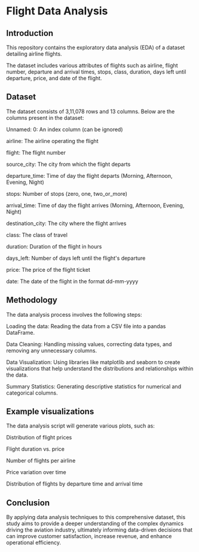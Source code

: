 # Flight Data Analysis

## Introduction

This repository contains the exploratory data analysis (EDA) of a dataset detailing airline flights. 

The dataset includes various attributes of flights such as airline, flight number, departure and arrival times, stops, class, duration, days left until departure, price, and date of the flight.

## Dataset

The dataset consists of 3,11,078 rows and 13 columns. Below are the columns present in the dataset:

Unnamed: 0: An index column (can be ignored)

airline: The airline operating the flight

flight: The flight number

source_city: The city from which the flight departs 

departure_time: Time of day the flight departs (Morning, Afternoon, Evening, Night)

stops: Number of stops (zero, one, two_or_more)

arrival_time: Time of day the flight arrives (Morning, Afternoon, Evening, Night)

destination_city: The city where the flight arrives 

class: The class of travel 

duration: Duration of the flight in hours

days_left: Number of days left until the flight's departure

price: The price of the flight ticket

date: The date of the flight in the format dd-mm-yyyy


## Methodology

The data analysis process involves the following steps:

Loading the data: Reading the data from a CSV file into a pandas DataFrame.

Data Cleaning: Handling missing values, correcting data types, and removing any unnecessary columns.

Data Visualization: Using libraries like matplotlib and seaborn to create visualizations that help understand the distributions and relationships within the data.

Summary Statistics: Generating descriptive statistics for numerical and categorical columns.

## Example visualizations

The data analysis script will generate various plots, such as:

Distribution of flight prices

Flight duration vs. price

Number of flights per airline

Price variation over time

Distribution of flights by departure time and arrival time

## Conclusion 

By applying data analysis techniques to this comprehensive dataset, this study aims to provide a deeper understanding of the complex dynamics driving the aviation industry, ultimately informing data-driven decisions that can improve customer satisfaction, increase revenue, and enhance operational efficiency.
